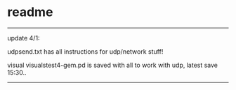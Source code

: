 # readme

--------------------------------------------------------
update 4/1:

udpsend.txt has all instructions for udp/network stuff!

visual visualstest4-gem.pd is saved with all to work with udp, latest save 15:30..

---------------------------------------------------------
